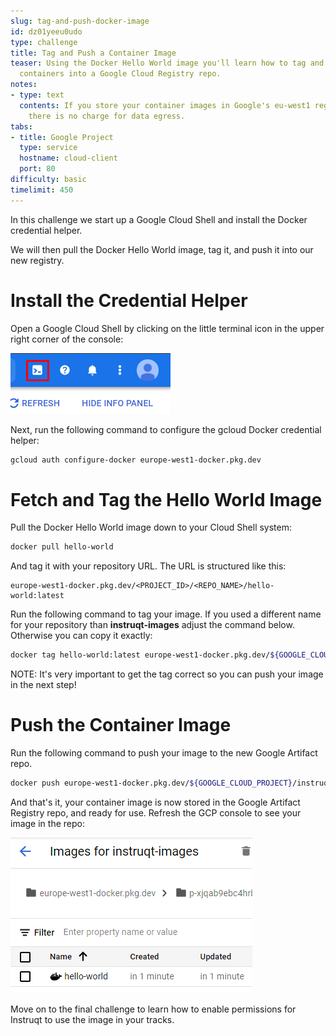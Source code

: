 ```yaml
---
slug: tag-and-push-docker-image
id: dz01yeeu0udo
type: challenge
title: Tag and Push a Container Image
teaser: Using the Docker Hello World image you'll learn how to tag and push your own
  containers into a Google Cloud Registry repo.
notes:
- type: text
  contents: If you store your container images in Google's eu-west1 region (Belgium)
    there is no charge for data egress.
tabs:
- title: Google Project
  type: service
  hostname: cloud-client
  port: 80
difficulty: basic
timelimit: 450
---
```

In this challenge we start up a Google Cloud Shell and install the Docker credential helper.

We will then pull the Docker Hello World image, tag it, and push it into our new registry.

Install the Credential Helper
====================================
Open a Google Cloud Shell by clicking on the little terminal icon in the upper right corner of the console:

![Cloud Shell Icon](../assets/cloud_shell_icon.png)

Next, run the following command to configure the gcloud Docker credential helper:

```bash
gcloud auth configure-docker europe-west1-docker.pkg.dev
```

Fetch and Tag the Hello World Image
===================================

Pull the Docker Hello World image down to your Cloud Shell system:

```bash
docker pull hello-world
```

And tag it with your repository URL. The URL is structured like this:

```
europe-west1-docker.pkg.dev/<PROJECT_ID>/<REPO_NAME>/hello-world:latest
```

Run the following command to tag your image. If you used a different name for your repository than **instruqt-images** adjust the command below. Otherwise you can copy it exactly:

```bash
docker tag hello-world:latest europe-west1-docker.pkg.dev/${GOOGLE_CLOUD_PROJECT}/instruqt-images/hello-world:latest
```

NOTE: It's very important to get the tag correct so you can push your image in the next step!

Push the Container Image
========================

Run the following command to push your image to the new Google Artifact repo.

```bash
docker push europe-west1-docker.pkg.dev/${GOOGLE_CLOUD_PROJECT}/instruqt-images/hello-world:latest
```

And that's it, your container image is now stored in the Google Artifact Registry repo, and ready for use. Refresh the GCP console to see your image in the repo:

![Hello World Image](../assets/hello-world-image.png)

Move on to the final challenge to learn how to enable permissions for Instruqt to use the image in your tracks.